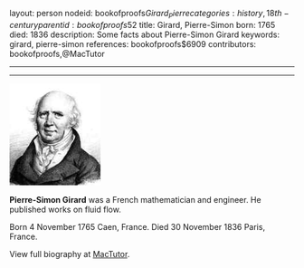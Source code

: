 layout: person
nodeid: bookofproofs$Girard_Pierre
categories: history,18th-century
parentid: bookofproofs$52
title: Girard, Pierre-Simon
born: 1765
died: 1836
description: Some facts about Pierre-Simon Girard
keywords: girard, pierre-simon
references: bookofproofs$6909
contributors: bookofproofs,@MacTutor

---


---

![Girard_Pierre.jpg](https://github.com/bookofproofs/bookofproofs.github.io/blob/main/_sources/_assets/images/portraits/Girard_Pierre.jpg?raw=true)

**Pierre-Simon Girard** was a French mathematician and engineer. He published works on fluid flow.

Born 4 November 1765 Caen, France. Died 30 November 1836 Paris, France.


View full biography at [MacTutor](https://mathshistory.st-andrews.ac.uk/Biographies/Girard_Pierre/).